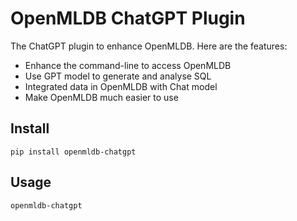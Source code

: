 # OpenMLDB ChatGPT Plugin

The ChatGPT plugin to enhance OpenMLDB. Here are the features:

* Enhance the command-line to access OpenMLDB
* Use GPT model to generate and analyse SQL
* Integrated data in OpenMLDB with Chat model
* Make OpenMLDB much easier to use 

## Install

```
pip install openmldb-chatgpt
```

## Usage

```
openmldb-chatgpt
```
